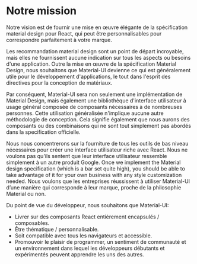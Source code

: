 # Notre mission

<p class="description">Notre vision est de fournir une mise en œuvre élégante de la spécification material design pour React, qui peut être personnalisables pour correspondre parfaitement à votre marque.</p>

Les recommandation material design sont un point de départ incroyable, mais elles ne fournissent aucune indication sur tous les aspects ou besoins d'une application. Outre la mise en œuvre de la spécification Material Design, nous souhaitons que Material-UI devienne ce qui est généralement utile pour le développement d'applications, le tout dans l'esprit des directives pour la conception de matériaux.

Par conséquent, Material-UI sera non seulement une implémentation de Material Design, mais également une bibliothèque d'interface utilisateur à usage général composée de composants nécessaires à de nombreuses personnes. Cette utilisation généralisée n'implique aucune autre méthodologie de conception. Cela signifie également que nous aurons des composants ou des combinaisons qui ne sont tout simplement pas abordés dans la specification officielle.

Nous nous concentrerons sur la fourniture de tous les outils de bas niveau nécessaires pour créer une interface utilisateur riche avec React. Nous ne voulons pas qu'ils sentent que leur interface utilisateur ressemble simplement à un autre produit Google. Once we implement the Material design specification (which is a bar set quite high), you should be able to take advantage of it for your own business with any style customization needed. Nous voulons que les entreprises réussissent à utiliser Material-UI d’une manière qui corresponde à leur marque, proche de la philosophie Material ou non.

Du point de vue du développeur, nous souhaitons que Material-UI:

- Livrer sur des composants React entièrement encapsulés / composables.
- Être thématique / personnalisable.
- Soit compatible avec tous les navigateurs et accessible.
- Promouvoir le plaisir de programmer, un sentiment de communauté et un environnement dans lequel les développeurs débutants et expérimentés peuvent apprendre les uns des autres.